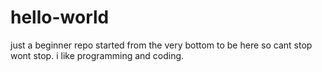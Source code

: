 # hello-world
just a beginner repo
started from the very bottom to be here so cant stop wont stop.
i like programming and coding.

